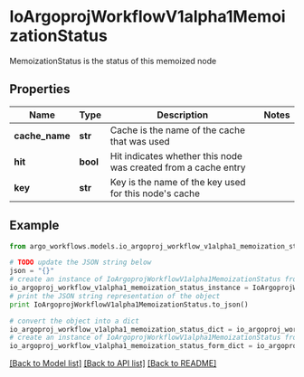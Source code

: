 # IoArgoprojWorkflowV1alpha1MemoizationStatus

MemoizationStatus is the status of this memoized node

## Properties

Name | Type | Description | Notes
------------ | ------------- | ------------- | -------------
**cache_name** | **str** | Cache is the name of the cache that was used | 
**hit** | **bool** | Hit indicates whether this node was created from a cache entry | 
**key** | **str** | Key is the name of the key used for this node&#39;s cache | 

## Example

```python
from argo_workflows.models.io_argoproj_workflow_v1alpha1_memoization_status import IoArgoprojWorkflowV1alpha1MemoizationStatus

# TODO update the JSON string below
json = "{}"
# create an instance of IoArgoprojWorkflowV1alpha1MemoizationStatus from a JSON string
io_argoproj_workflow_v1alpha1_memoization_status_instance = IoArgoprojWorkflowV1alpha1MemoizationStatus.from_json(json)
# print the JSON string representation of the object
print IoArgoprojWorkflowV1alpha1MemoizationStatus.to_json()

# convert the object into a dict
io_argoproj_workflow_v1alpha1_memoization_status_dict = io_argoproj_workflow_v1alpha1_memoization_status_instance.to_dict()
# create an instance of IoArgoprojWorkflowV1alpha1MemoizationStatus from a dict
io_argoproj_workflow_v1alpha1_memoization_status_form_dict = io_argoproj_workflow_v1alpha1_memoization_status.from_dict(io_argoproj_workflow_v1alpha1_memoization_status_dict)
```
[[Back to Model list]](../README.md#documentation-for-models) [[Back to API list]](../README.md#documentation-for-api-endpoints) [[Back to README]](../README.md)


